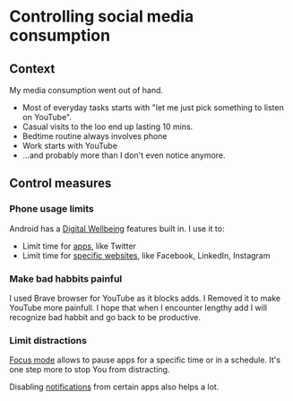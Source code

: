 # Controlling social media consumption

## Context

My media consumption went out of hand.

* Most of everyday tasks starts with "let me just pick something to listen on YouTube".
* Casual visits to the loo end up lasting 10 mins.
* Bedtime routine always involves phone
* Work starts with YouTube
* ...and probably more than I don't even notice anymore.

## Control measures

### Phone usage limits

Android has a [Digital Wellbeing](https://www.android.com/digital-wellbeing/) features built in. I use it to:

* Limit time for [apps](https://support.google.com/android/answer/9346420?hl=en#zippy=%2Climit-how-much-time-you-spend-on-a-website-each-day%2Climit-how-much-time-you-spend-in-an-app-each-day), like Twitter
* Limit time for [specific websites](https://support.google.com/android/answer/9346420?hl=en#zippy=%2Climit-how-much-time-you-spend-in-an-app-each-day%2Climit-how-much-time-you-spend-on-a-website-each-day), like Facebook, LinkedIn, Instagram

### Make bad habbits painful

I used Brave browser for YouTube as it blocks adds. I Removed it to make YouTube more painfull. I hope that when I encounter lengthy add I will recognize bad habbit and go back to be productive.

### Limit distractions

[Focus mode](https://blog.google/products/android/android-focus-mode/) allows to pause apps for a specific time or in a schedule. It's one step more to stop You from distracting.

Disabling [notifications](https://support.google.com/android/answer/9079661?hl=en) from certain apps also helps a lot.
